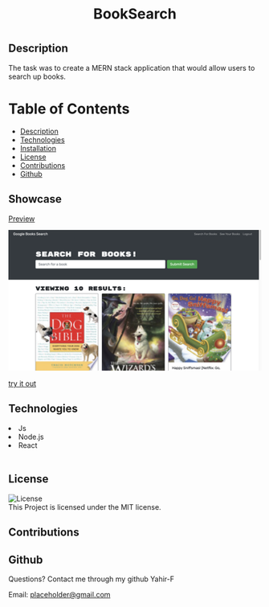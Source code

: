 
   <h1 align ="center">BookSearch<h1>



## Description
The task was to create a MERN stack application that would allow users to search up books.
# Table of Contents
* [Description](#description)
* [Technologies](#technologies)
* [Installation](#installation)
* [License](#license)
* [Contributions](#contributions)
* [Github](#github)

## Showcase
[Preview](./assets/preview.webm)
<br>

![Preview](./assets/previewimg.png)
<br>

[try it out](https://booksearchapplicationn.herokuapp.com)


## Technologies

<li>Js</li>
<li>Node.js</li>
<li>React</li>

<br>  


## License
![License](https://img.shields.io/badge/license-MIT-blue.svg)
<br>
This Project is licensed under the MIT license.

## Contributions


## Github
Questions? 
Contact me through my github Yahir-F

Email: placeholder@gmail.com






    